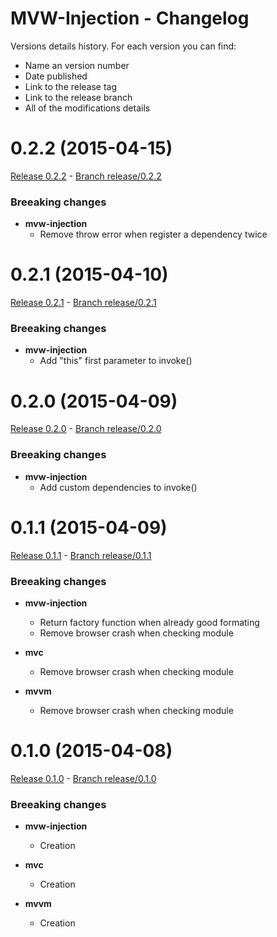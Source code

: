# MVW-Injection - Changelog

Versions details history. For each version you can find:
* Name an version number
* Date published
* Link to the release tag
* Link to the release branch
* All of the modifications details

<a name="0.2.2"></a>
# 0.2.2 (2015-04-15)

[Release 0.2.2](https://github.com/XavierBoubert/mvw-injection/releases/tag/0.2.2) -
[Branch release/0.2.2](https://github.com/XavierBoubert/mvw-injection/tree/0.2.2)

### Breeaking changes

- **mvw-injection**
  - Remove throw error when register a dependency twice

<a name="0.2.1"></a>
# 0.2.1 (2015-04-10)

[Release 0.2.1](https://github.com/XavierBoubert/mvw-injection/releases/tag/0.2.1) -
[Branch release/0.2.1](https://github.com/XavierBoubert/mvw-injection/tree/0.2.1)

### Breeaking changes

- **mvw-injection**
  - Add "this" first parameter to invoke()

<a name="0.2.0"></a>
# 0.2.0 (2015-04-09)

[Release 0.2.0](https://github.com/XavierBoubert/mvw-injection/releases/tag/0.2.0) -
[Branch release/0.2.0](https://github.com/XavierBoubert/mvw-injection/tree/0.2.0)

### Breeaking changes

- **mvw-injection**
  - Add custom dependencies to invoke()

<a name="0.1.1"></a>
# 0.1.1 (2015-04-09)

[Release 0.1.1](https://github.com/XavierBoubert/mvw-injection/releases/tag/0.1.1) -
[Branch release/0.1.1](https://github.com/XavierBoubert/mvw-injection/tree/0.1.1)

### Breeaking changes

- **mvw-injection**
  - Return factory function when already good formating
  - Remove browser crash when checking module

- **mvc**
  - Remove browser crash when checking module

- **mvvm**
  - Remove browser crash when checking module

<a name="0.1.0"></a>
# 0.1.0 (2015-04-08)

[Release 0.1.0](https://github.com/XavierBoubert/mvw-injection/releases/tag/0.1.0) - [Branch release/0.1.0](https://github.com/XavierBoubert/mvw-injection/tree/0.1.0)

### Breeaking changes

- **mvw-injection**
  - Creation

- **mvc**
  - Creation

- **mvvm**
  - Creation
